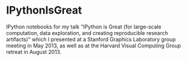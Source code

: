 IPythonIsGreat
==============

IPython notebooks for my talk "IPython is Great (for large-scale computation, data exploration, and creating reproducible research artifacts)" which I presented at a Stanford Graphics Laboratory group meeting in May 2013, as well as at the Harvard Visual Computing Group retreat in August 2013.

